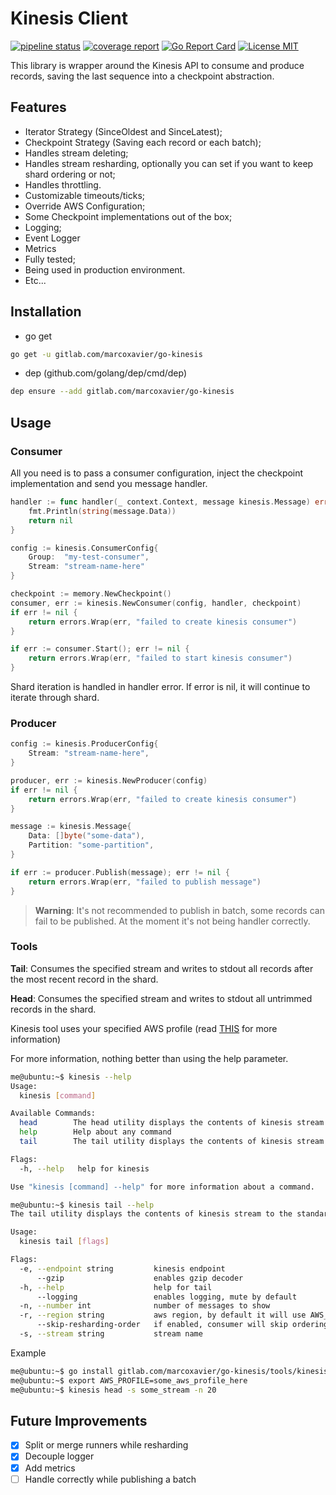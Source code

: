 # Kinesis Client

[![pipeline status](https://gitlab.com/marcoxavier/go-kinesis/badges/master/pipeline.svg)](https://gitlab.com/marcoxavier/go-kinesis/commits/master) [![coverage report](https://gitlab.com/marcoxavier/go-kinesis/badges/master/coverage.svg)](https://gitlab.com/marcoxavier/go-kinesis/commits/master) [![Go Report Card](https://goreportcard.com/badge/gitlab.com/marcoxavier/go-kinesis)](https://goreportcard.com/report/gitlab.com/marcoxavier/go-kinesis) [![License MIT](https://img.shields.io/badge/License-MIT-brightgreen.svg)](https://img.shields.io/badge/License-MIT-brightgreen.svg)

This library is wrapper around the Kinesis API to consume and produce records, saving the last sequence into a checkpoint abstraction.

## Features

* Iterator Strategy (SinceOldest and SinceLatest);
* Checkpoint Strategy (Saving each record or each batch);
* Handles stream deleting;
* Handles stream resharding, optionally you can set if you want to keep shard ordering or not;
* Handles throttling.
* Customizable timeouts/ticks;
* Override AWS Configuration;
* Some Checkpoint implementations out of the box;
* Logging;
* Event Logger
* Metrics
* Fully tested;
* Being used in production environment.
* Etc...


## Installation

* go get
```bash
go get -u gitlab.com/marcoxavier/go-kinesis
```

* dep (github.com/golang/dep/cmd/dep)
```bash
dep ensure --add gitlab.com/marcoxavier/go-kinesis
```

## Usage

### Consumer

All you need is to pass a consumer configuration, inject the checkpoint implementation and send you message handler.

```go
handler := func handler(_ context.Context, message kinesis.Message) error {
	fmt.Println(string(message.Data))
	return nil
}

config := kinesis.ConsumerConfig{
    Group:  "my-test-consumer",
    Stream: "stream-name-here"
}

checkpoint := memory.NewCheckpoint()
consumer, err := kinesis.NewConsumer(config, handler, checkpoint)
if err != nil {
	return errors.Wrap(err, "failed to create kinesis consumer")
}

if err := consumer.Start(); err != nil {
    return errors.Wrap(err, "failed to start kinesis consumer")
}
```

Shard iteration is handled in handler error.
If error is nil, it will continue to iterate through shard.

### Producer

```go
config := kinesis.ProducerConfig{
    Stream: "stream-name-here",
}

producer, err := kinesis.NewProducer(config)
if err != nil {
    return errors.Wrap(err, "failed to create kinesis consumer")
}

message := kinesis.Message{
    Data: []byte("some-data"), 
    Partition: "some-partition",
}

if err := producer.Publish(message); err != nil {
    return errors.Wrap(err, "failed to publish message")
}
```

> __Warning__: It's not recommended to publish in batch, some records can fail to be published.
> At the moment it's not being handler correctly.

### Tools

__Tail__:  Consumes the specified stream and writes to stdout all records after the most recent record in the shard.

__Head__: Consumes the specified stream and writes to stdout all untrimmed records in the shard.

Kinesis tool uses your specified AWS profile (read [THIS](https://docs.aws.amazon.com/cli/latest/userguide/cli-chap-configure.html) for more information)

For more information, nothing better than using the help parameter.
```bash
me@ubuntu:~$ kinesis --help
Usage:
  kinesis [command]

Available Commands:
  head        The head utility displays the contents of kinesis stream to the standard output, starting in the oldest record.
  help        Help about any command
  tail        The tail utility displays the contents of kinesis stream to the standard output, starting in the latest record.

Flags:
  -h, --help   help for kinesis

Use "kinesis [command] --help" for more information about a command.
```

```bash
me@ubuntu:~$ kinesis tail --help
The tail utility displays the contents of kinesis stream to the standard output, starting in the latest record.

Usage:
  kinesis tail [flags]

Flags:
  -e, --endpoint string         kinesis endpoint
      --gzip                    enables gzip decoder
  -h, --help                    help for tail
      --logging                 enables logging, mute by default
  -n, --number int              number of messages to show
  -r, --region string           aws region, by default it will use AWS_REGION from aws config
      --skip-resharding-order   if enabled, consumer will skip ordering when resharding
  -s, --stream string           stream name
```

Example
```bash
me@ubuntu:~$ go install gitlab.com/marcoxavier/go-kinesis/tools/kinesis
me@ubuntu:~$ export AWS_PROFILE=some_aws_profile_here
me@ubuntu:~$ kinesis head -s some_stream -n 20
```


## Future Improvements

- [x] Split or merge runners while resharding
- [x] Decouple logger
- [x] Add metrics
- [ ] Handle correctly while publishing a batch
